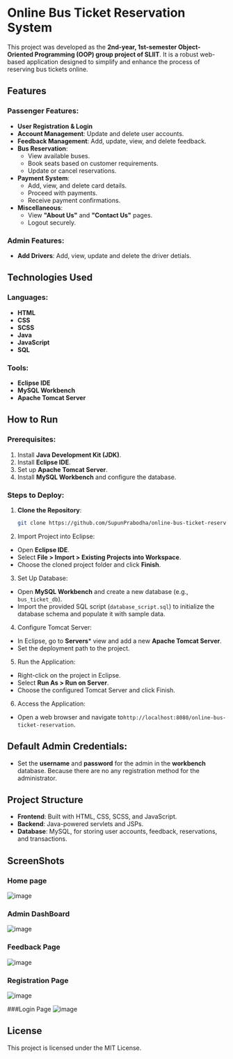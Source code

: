 # Online Bus Ticket Reservation System  

This project was developed as the **2nd-year, 1st-semester Object-Oriented Programming (OOP) group project of SLIIT**. It is a robust web-based application designed to simplify and enhance the process of reserving bus tickets online.  

## Features  

### Passenger Features:  
- **User Registration & Login**  
- **Account Management**: Update and delete user accounts.  
- **Feedback Management**: Add, update, view, and delete feedback.  
- **Bus Reservation**:  
  - View available buses.  
  - Book seats based on customer requirements.  
  - Update or cancel reservations.  
- **Payment System**:  
  - Add, view, and delete card details.  
  - Proceed with payments.  
  - Receive payment confirmations.  
- **Miscellaneous**:  
  - View **"About Us"** and **"Contact Us"** pages.  
  - Logout securely.  

### Admin Features:  
- **Add Drivers**: Add, view, update and delete the driver detials.

## Technologies Used  

### Languages:  
- **HTML**  
- **CSS**  
- **SCSS**  
- **Java**  
- **JavaScript**  
- **SQL**  

### Tools:  
- **Eclipse IDE**  
- **MySQL Workbench**  
- **Apache Tomcat Server**  

## How to Run  

### Prerequisites:  
1. Install **Java Development Kit (JDK)**.  
2. Install **Eclipse IDE**.  
3. Set up **Apache Tomcat Server**.  
4. Install **MySQL Workbench** and configure the database.  

### Steps to Deploy:  
1. **Clone the Repository**:  
   ```bash  
   git clone https://github.com/SupunPrabodha/online-bus-ticket-reservation.git  
2. Import Project into Eclipse:

- Open **Eclipse IDE**.
- Select **File > Import > Existing Projects into Workspace**.
- Choose the cloned project folder and click **Finish**.

3. Set Up Database:

- Open **MySQL Workbench** and create a new database (e.g., `bus_ticket_db`).
- Import the provided SQL script (`database_script.sql`) to initialize the database schema and populate it with sample data.

4. Configure Tomcat Server:

- In Eclipse, go to **Servers*** view and add a new **Apache Tomcat Server**.
- Set the deployment path to the project.

5. Run the Application:

- Right-click on the project in Eclipse.
- Select **Run As > Run on Server**.
- Choose the configured Tomcat Server and click Finish.

6. Access the Application:

- Open a web browser and navigate to`http://localhost:8080/online-bus-ticket-reservation`.

## Default Admin Credentials:

- Set the **username** and **password** for the admin in the **workbench** database. Because there are no any registration method for the administrator.

## Project Structure
- **Frontend**: Built with HTML, CSS, SCSS, and JavaScript.
- **Backend**: Java-powered servlets and JSPs.
- **Database**: MySQL, for storing user accounts, feedback, reservations, and transactions.

## ScreenShots

### Home page
![image](https://github.com/user-attachments/assets/c3b80ad5-17b0-48dc-91b3-a848c4cca538)

### Admin DashBoard
![image](https://github.com/user-attachments/assets/b3f26aa6-66e9-4faa-8155-23792f60b879)

### Feedback Page
![image](https://github.com/user-attachments/assets/f7bccf96-4626-4e0d-852d-cff69f08c715)

### Registration Page
![image](https://github.com/user-attachments/assets/e8a28d8d-7549-4628-935e-45bce9a4874b)

###Login Page
![image](https://github.com/user-attachments/assets/e8982d01-5362-4c4d-a45a-c341b42d43fc)


## License

This project is licensed under the MIT License.


